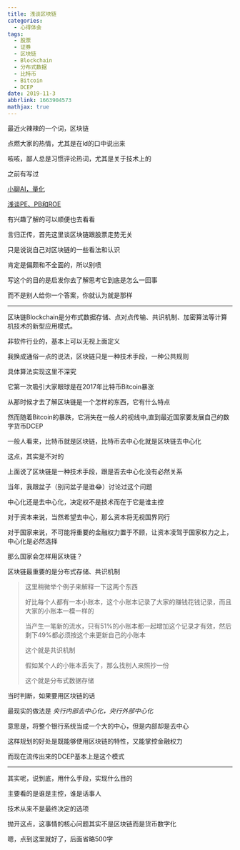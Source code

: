 ```yaml
---
title: 浅谈区块链
categories:
  - 心得体会
tags:
  - 股票
  - 证券
  - 区块链
  - Blockchain
  - 分布式数据
  - 比特币
  - Bitcoin
  - DCEP
date: 2019-11-3
abbrlink: 1663904573
mathjax: true
---
```


最近火辣辣的一个词，区块链

点燃大家的热情，尤其是在ld的口中说出来

咳咳，鄙人总是习惯评论热词，尤其是关于技术上的

之前有写过

[小聊AI，量化](/p/2341342336.html)

[浅谈PE、PB和ROE](/p/2341342336.html)

有兴趣了解的可以顺便也去看看

言归正传，首先这里谈区块链跟股票走势无关

只是说说自己对区块链的一些看法和认识

肯定是偏颇和不全面的，所以别喷

写这个的目的是启发你去了解思考它到底是怎么一回事

而不是别人给你一个答案，你就认为就是那样

---

区块链Blockchain是分布式数据存储、点对点传输、共识机制、加密算法等计算机技术的新型应用模式。

非软件行业的，基本上可以无视上面定义

我换成通俗一点的说法，区块链只是一种技术手段，一种公共规则

具体算法实现这里不深究

它第一次吸引大家眼球是在2017年比特币Bitcoin暴涨

从那时候才去了解区块链是一个怎样的东西，它有什么特点

然而随着Bitcoin的暴跌，它消失在一般人的视线中,直到最近国家要发展自己的数字货币DCEP

一般人看来，比特币就是区块链，比特币去中心化就是区块链去中心化

这点，其实是不对的

上面说了区块链是一种技术手段，跟是否去中心化没有必然关系

当年，我跟盆子（别问盆子是谁😂）讨论过这个问题

中心化还是去中心化，决定权不是技术而在于它是谁主控

对于资本来说，当然希望去中心，那么资本将无视国界同行

对于国家来说，不可能将重要的金融权力置于不顾，让资本凌驾于国家权力之上，中心化是必然选择

那么国家会怎样用区块链？

区块链最重要的是分布式存储、共识机制

> 这里稍微举个例子来解释一下这两个东西
>
> 好比每个人都有一本小账本，这个小账本记录了大家的赚钱花钱记录，而且大家的小账本一模一样的
>
> 当产生一笔新的流水，只有51%的小账本都一起增加这个记录才有效，然后剩下49%都必须按这个来更新自己的小账本
>
> 这个就是共识机制
>
> 假如某个人的小账本丢失了，那么找别人来照抄一份
>
> 这个就是分布式数据存储

当时判断，如果要用区块链的话

最现实的做法是 *央行内部去中心化，央行外部中心化*

意思是，将整个银行系统当成一个大的中心，但是内部却是去中心

这样规划的好处是既能够使用区块链的特性，又能掌控金融权力

而现在流传出来的DCEP基本上是这个模式

---

其实呢，说到底，用什么手段，实现什么目的

主要看的是谁是主控，谁是话事人

技术从来不是最终决定的选项

抛开这点，这事情的核心问题其实不是区块链而是货币数字化

嗯，点到这里就好了，后面省略500字

